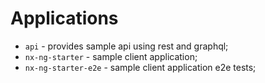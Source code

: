 # Applications

- `api` - provides sample api using rest and graphql;
- `nx-ng-starter` - sample client application;
- `nx-ng-starter-e2e` - sample client application e2e tests;
